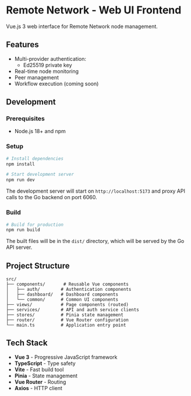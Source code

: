 # Remote Network - Web UI Frontend

Vue.js 3 web interface for Remote Network node management.

## Features

- Multi-provider authentication:
  - Ed25519 private key
- Real-time node monitoring
- Peer management
- Workflow execution (coming soon)

## Development

### Prerequisites

- Node.js 18+ and npm

### Setup

```bash
# Install dependencies
npm install

# Start development server
npm run dev
```

The development server will start on `http://localhost:5173` and proxy API calls to the Go backend on port 6060.

### Build

```bash
# Build for production
npm run build
```

The built files will be in the `dist/` directory, which will be served by the Go API server.

## Project Structure

```
src/
├── components/       # Reusable Vue components
│   ├── auth/        # Authentication components
│   ├── dashboard/   # Dashboard components
│   └── common/      # Common UI components
├── views/           # Page components (routed)
├── services/        # API and auth service clients
├── stores/          # Pinia state management
├── router/          # Vue Router configuration
└── main.ts          # Application entry point
```

## Tech Stack

- **Vue 3** - Progressive JavaScript framework
- **TypeScript** - Type safety
- **Vite** - Fast build tool
- **Pinia** - State management
- **Vue Router** - Routing
- **Axios** - HTTP client
